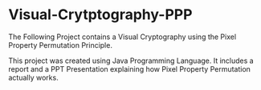 # Visual-Crytptography-PPP

The Following Project contains a Visual Cryptography using the Pixel Property Permutation Principle.

This project was created using Java Programming Language.
It includes a report and a PPT Presentation explaining how Pixel Property Permutation actually works.


